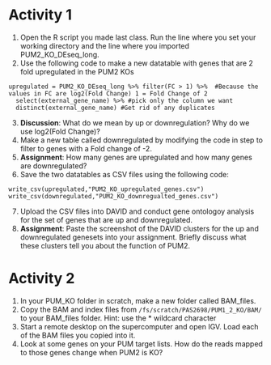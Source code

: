 # Activity 1
1. Open the R script you made last class. Run the line where you set your working directory and the line where you imported PUM2_KO_DEseq_long.
2. Use the following code to make a new datatable with genes that are 2 fold upregulated in the PUM2 KOs
```
upregulated = PUM2_KO_DEseq_long %>% filter(FC > 1) %>%  #Because the values in FC are log2(Fold Change) 1 = Fold Change of 2
  select(external_gene_name) %>% #pick only the column we want
  distinct(external_gene_name) #Get rid of any duplicates
```
3. **Discussion**: What do we mean by up or downregulation? Why do we use log2(Fold Change)?
4. Make a new table called downregulated by modifying the code in step to filter to genes with a Fold change of -2.
5. **Assignment**: How many genes are upregulated and how many genes are downregulated?
6. Save the two datatables as CSV files using the following code:
```
write_csv(upregulated,"PUM2_KO_upregulated_genes.csv")
write_csv(downregulated,"PUM2_KO_downregualted_genes.csv")
```
7. Upload the CSV files into DAVID and conduct gene ontologoy analysis for the set of genes that are up and downregulated.
8. **Assignment**: Paste the screenshot of the DAVID clusters for the up and downregulated genesets into your assignment. Briefly discuss what these clusters tell you about the function of PUM2.

# Activity 2
1. In your PUM_KO folder in scratch, make a new folder called BAM_files.
2. Copy the BAM and index files from `/fs/scratch/PAS2698/PUM1_2_KO/BAM/` to your BAM_files folder. Hint: use the * wildcard character
3. Start a remote desktop on the supercomputer and open IGV. Load each of the BAM files you copied into it.
4. Look at some genes on your PUM target lists. How do the reads mapped to those genes change when PUM2 is KO? 

